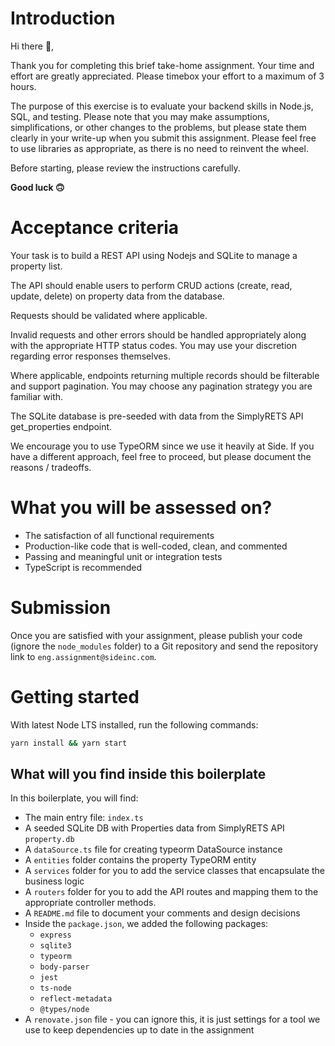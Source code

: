 # Introduction

Hi there 👋,

Thank you for completing this brief take-home assignment. Your time and effort are greatly appreciated. Please timebox your effort to a maximum of 3 hours.

The purpose of this exercise is to evaluate your backend skills in Node.js, SQL, and testing. Please note that you may make assumptions, simplifications, or other changes to the problems, but please state them clearly in your write-up when you submit this assignment. Please feel free to use libraries as appropriate, as there is no need to reinvent the wheel.

Before starting, please review the instructions carefully.

**Good luck 🙃**

# Acceptance criteria

Your task is to build a REST API using Nodejs and SQLite to manage a property list. 

The API should enable users to perform CRUD actions (create, read, update, delete) on property data from the database.

Requests should be validated where applicable.

Invalid requests and other errors should be handled appropriately along with the appropriate HTTP status codes. You may use your discretion regarding error responses themselves.

Where applicable, endpoints returning multiple records should be filterable and support pagination. You may choose any pagination strategy you are familiar with.

The SQLite database is pre-seeded with data from the SimplyRETS API get_properties endpoint.

We encourage you to use TypeORM since we use it heavily at Side. If you have a different approach, feel free to proceed, but please document the reasons / tradeoffs.

# What you will be assessed on?

- The satisfaction of all functional requirements
- Production-like code that is well-coded, clean, and commented
- Passing and meaningful unit or integration tests
- TypeScript is recommended

# Submission

Once you are satisfied with your assignment, please publish your code (ignore the `node_modules` folder) to a Git repository and send the repository link to `eng.assignment@sideinc.com`.

# Getting started

With latest Node LTS installed, run the following commands:

```sh
yarn install && yarn start
```

## What will you find inside this boilerplate

In this boilerplate, you will find:

- The main entry file: `index.ts`
- A seeded SQLite DB with Properties data from SimplyRETS API `property.db`
- A `dataSource.ts` file for creating typeorm DataSource instance
- A `entities` folder contains the property TypeORM entity
- A `services` folder for you to add the service classes that encapsulate the business logic
- A `routers` folder for you to add the API routes and mapping them to the appropriate controller methods.
- A `README.md` file to document your comments and design decisions
- Inside the `package.json`, we added the following packages:
  - `express`
  - `sqlite3`
  - `typeorm`
  - `body-parser`
  - `jest`
  - `ts-node`
  - `reflect-metadata`
  - `@types/node`
- A `renovate.json` file - you can ignore this, it is just settings for a tool we use to keep dependencies up to date in the assignment
